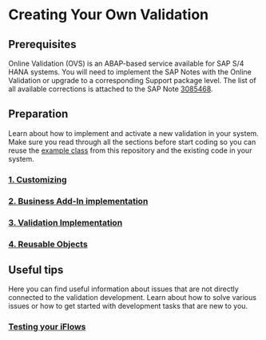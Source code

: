 # Creating Your Own Validation

## Prerequisites
Online Validation (OVS) is an ABAP-based service available for SAP S/4 HANA systems. You will need to implement the SAP Notes with the Online Validation or upgrade to a corresponding Support package level. The list of all available corrections is attached to the SAP Note [3085468](https://launchpad.support.sap.com/#/notes/3085468).

## Preparation
Learn about how to implement and activate a new validation in your system. 
Make sure you read through all the sections before start coding so you can reuse the [example class](../src/zcl_ovs_example.clas.abap) from this repository and the existing code in your system.


### [1. Customizing](Customizing.md)
### [2. Business Add-In implementation](BAdIImplementation.md)
### [3. Validation Implementation](CheckImplementation.md)
### [4. Reusable Objects](ReusableObjects.md)


## Useful tips
Here you can find useful information about issues that are not directly connected to the validation development. Learn about how to solve various issues or how to get started with development tasks that are new to you. 

### [Testing your iFlows](TestingiFlow.md)